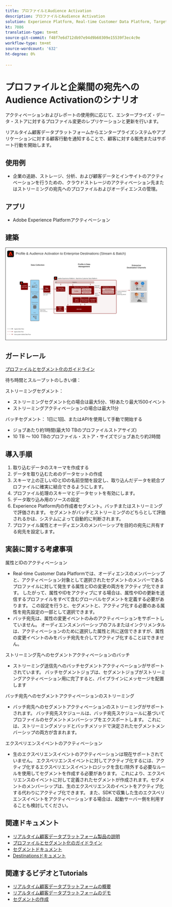 ```yaml
---
title: プロファイルとAudience Activation
description: プロファイルとAudience Activation
solution: Experience Platform, Real-time Customer Data Platform, Target, Audience Manager, Analytics, Experience Cloud Services, Data Collection
kt: 7086
translation-type: tm+mt
source-git-commit: f48f7e6d712db97e94d9b60309e15539f3ec4c9e
workflow-type: tm+mt
source-wordcount: '632'
ht-degree: 0%

---
```



# プロファイルと企業間の宛先へのAudience Activationのシナリオ

アクティベーションおよびレポートの使用例に応じて、エンタープライズ・データ・ストアに対するプロファイル変更のレプリケーションと更新を行います。

リアルタイム顧客データプラットフォームからエンタープライズシステムやアプリケーションに対する顧客行動を通知することで、顧客に対する販売またはサポート行動を開始します。

## 使用例

* 企業の追跡、ストレージ、分析、および顧客データとインサイトのアクティベーションを行うための、クラウドストレージのアクティベーション先またはストリーミングの宛先へのプロファイルおよびオーディエンスの管理。

## アプリ

* Adobe Experience Platformアクティベーション

## 建築

<img src="assets/enterprise_destination.svg" alt="エンタープライズアクティベーションシナリオのリファレンスアーキテクチャ" style="border:1px solid #4a4a4a" />

## ガードレール

[プロファイルとセグメント化のガイドライン](https://experienceleague.adobe.com/docs/experience-platform/profile/guardrails.html?lang=en)

待ち時間とスループットのしきい値：

ストリーミングセグメント：

* ストリーミングセグメント化の場合は最大5分、1秒あたり最大1500イベント
* ストリーミングアクティベーションの場合は最大11分

バッチセグメント：
1日に1回、またはAPIを使用して手動で開始する

* ジョブあたり約1時間(最大10 TBのプロファイルストアサイズ)
* 10 TB ～ 100 TBのプロファイル・ストア・サイズでジョブあたり約2時間

## 導入手順

1. 取り込むデータのスキーマを作成する
1. データを取り込むためのデータセットの作成
1. スキーマ上の正しいIDとIDの名前空間を設定し、取り込んだデータを統合プロファイルに確実に結合できるようにします。
1. プロファイル処理のスキーマとデータセットを有効にします。
1. データ取り込み用のソースの設定
1. Experience Platform内の作成者セグメント。バッチまたはストリーミングで評価されます。 セグメントがバッチとストリーミングのどちらとして評価されるかは、システムによって自動的に判断されます。
1. プロファイル属性とオーディエンスのメンバーシップを目的の宛先に共有する宛先を設定します。

## 実装に関する考慮事項

属性とIDのアクティベーション

* Real-time Customer Data Platformでは、オーディエンスのメンバーシップと、アクティベーション対象として選択されたセグメントのメンバーであるプロファイルに対して発生する属性とIDの変更の両方をアクティブ化できます。 したがって、属性やIDをアクティブにする場合は、属性やIDの更新を送信するプロファイルをすべて含むグローバルセグメントを定義する必要があります。 この設定を行うと、セグメントと、アクティブ化する必要のある属性を宛先設定の一部として選択できます。
* バッチ宛先は、属性の変更イベントのみのアクティベーションをサポートしていません。 オーディエンスメンバーシップのフルまたはインクリメンタルは、アクティベーションのために選択した属性と共に送信できますが、属性の変更イベントのみをバッチ宛先を介してアクティブ化することはできません。

ストリーミング先へのセグメントアクティベーションのバッチ

* ストリーミング送信先へのバッチセグメントアクティベーションがサポートされています。 バッチセグメントジョブは、セグメントジョブがストリーミングアクティベーション用に完了すると、パイプラインにメッセージを配置します

バッチ宛先へのセグメントアクティベーションのストリーミング

* バッチ宛先へのセグメントアクティベーションのストリーミングがサポートされます。 バッチ宛先スケジュールは、バッチ宛先スケジュールに基づいてプロファイルのセグメントメンバーシップをエクスポートします。 これには、ストリーミングメソッドとバッチメソッドで決定されたセグメントメンバーシップの両方が含まれます。

エクスペリエンスイベントのアクティベーション

* 生のエクスペリエンスイベントのアクティベーションは現在サポートされていません。 エクスペリエンスイベントに対してアクティブ化するには、アクティブ化するエクスペリエンスイベントロジックを含む/除外する必要なルールを使用してセグメントを作成する必要があります。 これにより、エクスペリエンスのイベントに対して定義されたセグメントが作成されます。セグメントのメンバーシップは、生のエクスペリエンスのイベントをアクティブ化する代わりにアクティブ化できます。 また、SDKで収集した生のエクスペリエンスイベントをアクティベーションする場合は、起動サーバー側を利用することも検討してください。

## 関連ドキュメント

* [リアルタイム顧客データプラットフォーム製品の説明](https://helpx.adobe.com/legal/product-descriptions/real-time-customer-data-platform.html)
* [プロファイルとセグメント化のガイドライン](https://experienceleague.adobe.com/docs/experience-platform/profile/guardrails.html?lang=en)
* [セグメントドキュメント](https://experienceleague.adobe.com/docs/experience-platform/segmentation/api/streaming-segmentation.html)
* [Destinationsドキュメント](https://experienceleague.adobe.com/docs/experience-platform/destinations/catalog/overview.html)

## 関連するビデオとTutorials

* [リアルタイム顧客データプラットフォームの概要](https://experienceleague.adobe.com/docs/platform-learn/tutorials/application-services/rtcdp/understanding-the-real-time-customer-data-platform.html)
* [リアルタイム顧客データプラットフォームのデモ](https://experienceleague.adobe.com/docs/platform-learn/tutorials/application-services/rtcdp/demo.html)
* [セグメントの作成](https://experienceleague.adobe.com/docs/platform-learn/tutorials/segments/create-segments.html)